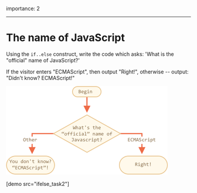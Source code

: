 importance: 2

---

# The name of JavaScript

Using the `if..else` construct, write the code which asks: 'What is the "official" name of JavaScript?'

If the visitor enters "ECMAScript", then output "Right!", otherwise -- output: "Didn't know? ECMAScript!"

![](ifelse_task2.png)

[demo src="ifelse_task2"]

